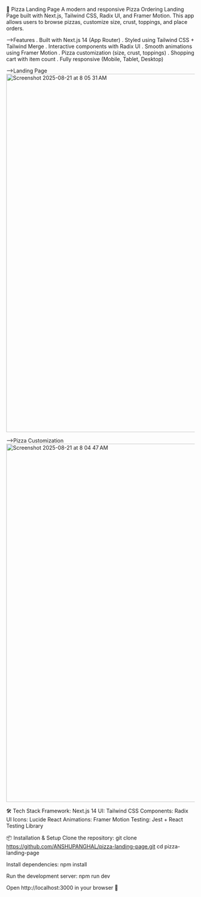 🍕 Pizza Landing Page
A modern and responsive Pizza Ordering Landing Page built with Next.js, Tailwind CSS, Radix UI, and Framer Motion.
This app allows users to browse pizzas, customize size, crust, toppings, and place orders.

-->Features
. Built with Next.js 14 (App Router)
. Styled using Tailwind CSS + Tailwind Merge
. Interactive components with Radix UI
. Smooth animations using Framer Motion
. Pizza customization (size, crust, toppings)
. Shopping cart with item count
. Fully responsive (Mobile, Tablet, Desktop)

-->Landing Page
<img width="1470" height="956" alt="Screenshot 2025-08-21 at 8 05 31 AM" src="https://github.com/user-attachments/assets/1ff77cb0-c247-483a-8a76-0b6f20414d18" />


-->Pizza Customization
<img width="1470" height="956" alt="Screenshot 2025-08-21 at 8 04 47 AM" src="https://github.com/user-attachments/assets/2bfd0e91-08e8-4931-9a84-76aa90e56377" />


🛠️ Tech Stack
Framework: Next.js 14
UI: Tailwind CSS
Components: Radix UI
Icons: Lucide React
Animations: Framer Motion
Testing: Jest + React Testing Library

📦 Installation & Setup
Clone the repository:
git clone https://github.com/ANSHUPANGHAL/pizza-landing-page.git
cd pizza-landing-page

Install dependencies:
npm install

Run the development server:
npm run dev

Open http://localhost:3000
 in your browser 🚀
